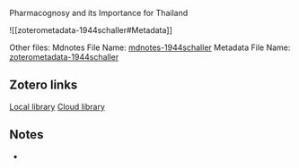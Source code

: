 Pharmacognosy and its Importance for Thailand

![[zoterometadata-1944schaller#Metadata]]

Other files:
 Mdnotes File Name: [mdnotes-1944schaller](mdnotes-1944schaller)
 Metadata File Name: [zoterometadata-1944schaller](zoterometadata-1944schaller)

## Zotero links

 [Local library](zotero://select/items/1_DJ4X3NYK)
 [Cloud library](http://zotero.org/users/8542045/items/DJ4X3NYK)

## Notes

-